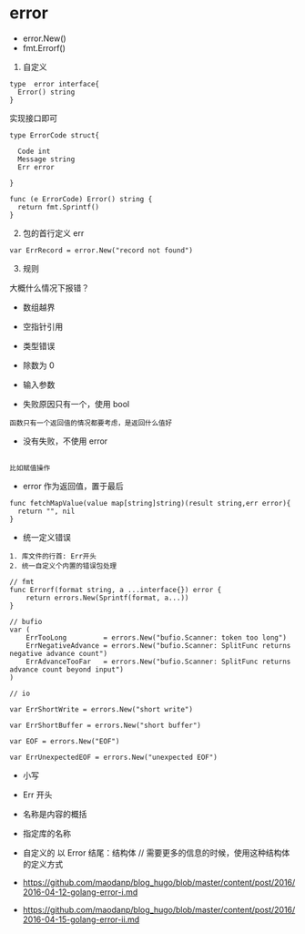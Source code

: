 # error

- error.New()
- fmt.Errorf()


1. 自定义

```
type  error interface{
  Error() string
}

```

实现接口即可

```
type ErrorCode struct{

  Code int
  Message string
  Err error

}

func (e ErrorCode) Error() string {
  return fmt.Sprintf()
}

```

2. 包的首行定义 err

```
var ErrRecord = error.New("record not found")

```

3. 规则

大概什么情况下报错？

- 数组越界
- 空指针引用
- 类型错误
- 除数为 0
- 输入参数



- 失败原因只有一个，使用 bool

```
函数只有一个返回值的情况都要考虑，是返回什么值好
```

- 没有失败，不使用 error

```

比如赋值操作
```

-  error 作为返回值，置于最后

```
func fetchMapValue(value map[string]string)(result string,err error){
  return "", nil
}
```

- 统一定义错误

```
1. 库文件的行首: Err开头
2. 统一自定义个内置的错误包处理

```



```
// fmt
func Errorf(format string, a ...interface{}) error {
	return errors.New(Sprintf(format, a...))
}
```

```
// bufio
var (
	ErrTooLong         = errors.New("bufio.Scanner: token too long")
	ErrNegativeAdvance = errors.New("bufio.Scanner: SplitFunc returns negative advance count")
	ErrAdvanceTooFar   = errors.New("bufio.Scanner: SplitFunc returns advance count beyond input")
)

// io

var ErrShortWrite = errors.New("short write")

var ErrShortBuffer = errors.New("short buffer")

var EOF = errors.New("EOF")

var ErrUnexpectedEOF = errors.New("unexpected EOF")

```

- 小写
- Err 开头
- 名称是内容的概括
- 指定库的名称
- 自定义的 以 Error 结尾：结构体 // 需要更多的信息的时候，使用这种结构体的定义方式


- https://github.com/maodanp/blog_hugo/blob/master/content/post/2016/2016-04-12-golang-error-i.md
- https://github.com/maodanp/blog_hugo/blob/master/content/post/2016/2016-04-15-golang-error-ii.md
